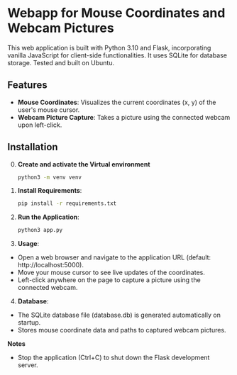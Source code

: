 # Webapp for Mouse Coordinates and Webcam Pictures

This web application is built with Python 3.10 and Flask,
incorporating vanilla JavaScript for client-side functionalities.
It uses SQLite for database storage. Tested and built on Ubuntu.

## Features

- **Mouse Coordinates**: Visualizes the current coordinates (x, y) of the user's mouse cursor.
- **Webcam Picture Capture**: Takes a picture using the connected webcam upon left-click.

## Installation
0. **Create and activate the Virtual environment** 
   ```bash
   python3 -m venv venv

1. **Install Requirements**:
   ```bash
   pip install -r requirements.txt
2. **Run the Application**:
    ```bash
    python3 app.py

3. **Usage**:

- Open a web browser and navigate to the application URL (default: http://localhost:5000).
- Move your mouse cursor to see live updates of the coordinates.
- Left-click anywhere on the page to capture a picture using the connected webcam.

4. **Database**:

- The SQLite database file (database.db) is generated automatically on startup.
- Stores mouse coordinate data and paths to captured webcam pictures.

**Notes**
- Stop the application (Ctrl+C) to shut down the Flask development server.
